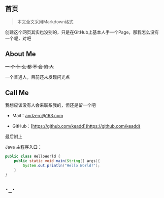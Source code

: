 ## 首页



> 本文全文采用Markdown格式



创建这个网页其实也没别的，只是在GitHub上基本人手一个Page，那我怎么没有一个呢，对吧



## About Me

~~一 个 什 么 都 不 会 的 人~~

一个普通人，目前还未发现闪光点



## Call Me

我想应该没有人会来联系我的，但还是留一个吧


+ Mail：andzero@163.com

+ GitHub：[https://github.com/keadd](https://github.com/keadd)



最后附上

Java 主程序入口：

```java
public class HelloWorld {
    public static void main(String[] args){
        System.out.println("Hello World!");
    }
}
```



## `·_·`



